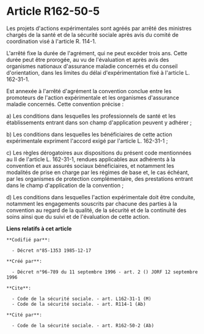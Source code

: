 # Article R162-50-5

Les projets d'actions expérimentales sont agréés par arrêté des ministres chargés de la santé et de la sécurité sociale après
avis du comité de coordination visé à l'article R. 114-1.

L'arrêté fixe la durée de l'agrément, qui ne peut excéder trois ans. Cette durée peut être prorogée, au vu de l'évaluation et
après avis des organismes nationaux d'assurance maladie concernés et du conseil d'orientation, dans les limites du délai
d'expérimentation fixé à l'article L. 162-31-1.

Est annexée à l'arrêté d'agrément la convention conclue entre les promoteurs de l'action expérimentale et les organismes
d'assurance maladie concernés. Cette convention précise :

a) Les conditions dans lesquelles les professionnels de santé et les établissements entrant dans son champ d'application
peuvent y adhérer ;

b) Les conditions dans lesquelles les bénéficiaires de cette action expérimentale expriment l'accord exigé par l'article L.
162-31-1 ;

c) Les règles dérogatoires aux dispositions du présent code mentionnées au II de l'article L. 162-31-1, rendues applicables
aux adhérents à la convention et aux assurés sociaux bénéficiaires, et notamment les modalités de prise en charge par les
régimes de base et, le cas échéant, par les organismes de protection complémentaire, des prestations entrant dans le champ
d'application de la convention ;

d) Les conditions dans lesquelles l'action expérimentale doit être conduite, notamment les engagements souscrits par chacune
des parties à la convention au regard de la qualité, de la sécurité et de la continuité des soins ainsi que du suivi et de
l'évaluation de cette action.

**Liens relatifs à cet article**

	**Codifié par**:

	  - Décret n°85-1353 1985-12-17

	**Créé par**:

	  - Décret n°96-789 du 11 septembre 1996 - art. 2 () JORF 12 septembre 1996

	**Cite**:

	  - Code de la sécurité sociale. - art. L162-31-1 (M)
	  - Code de la sécurité sociale. - art. R114-1 (Ab)

	**Cité par**:

	  - Code de la sécurité sociale. - art. R162-50-2 (Ab)
